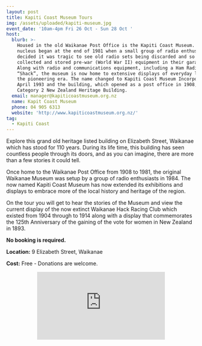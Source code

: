 ```yaml
---
layout: post
title: Kapiti Coast Museum Tours
img: /assets/uploaded/kapiti-museum.jpg
event_date: '10am-4pm Fri 26 Oct - Sun 28 Oct '
host:
  blurb: >-
    Housed in the old Waikanae Post Office is the Kapiti Coast Museum. Its
    nucleus began at the end of 1981 when a small group of radio enthusiasts
    decided it was tragic to see old radio sets being discarded and so they
    collected and stored pre-war (World War II) equipment in their garages.
    Along with radio and communications equipment, including a Ham Radio
    “Shack”, the museum is now home to extensive displays of everyday life from
    the pioneering era. The name changed to Kapiti Coast Museum Incorporated in
    April 1993 and the building, which opened as a post office in 1908, is now a
    Category 2 New Zealand Heritage Building.
  email: manager@kapiticoastmuseum.org.nz
  name: Kapit Coast Museum
  phone: 04 905 6313
  website: 'http://www.kapiticoastmuseum.org.nz/'
tag:
  - Kapiti Coast
---
```

Explore this grand old heritage listed building on Elizabeth Street, Waikanae which has stood for 110 years. During its life time, this building has seen countless people through its doors, and as you can imagine, there are more than a few stories it could tell.

Once home to the Waikanae Post Office from 1908 to 1981, the original Waikanae Museum was setup by a group of radio enthusiasts in 1984. The now named Kapiti Coast Museum has now extended its exhibitions and displays to embrace more of the local history and heritage of the region.

On the tour you will get to hear the stories of the Museum and view the current display of the now extinct Waikanae Hack Racing Club which existed from 1904 through to 1914 along with a display that commemorates the 125th Anniversary of the gaining of the vote for women in New Zealand in 1893.

**No booking is required.**

**Location:** 9 Elizabeth Street, Waikanae 

**Cost:** Free - Donations are welcome.

<center><iframe src="https://www.facebook.com/plugins/page.php?href=https%3A%2F%2Fwww.facebook.com%2Fkapiticoastmuseum%2F&tabs=header&width=340&height=180&small_header=false&adapt_container_width=true&hide_cover=false&show_facepile=true&appId" width="340" height="180" style="border:none;overflow:hidden" scrolling="no" frameborder="0" allowTransparency="true" allow="encrypted-media"></iframe></center>
